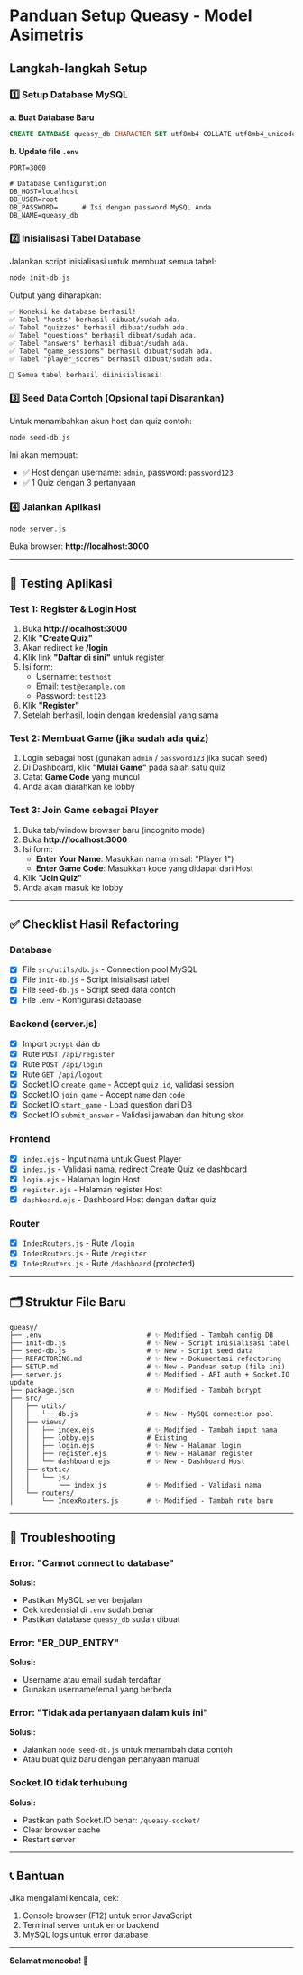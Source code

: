 # Panduan Setup Queasy - Model Asimetris

## Langkah-langkah Setup

### 1️⃣ Setup Database MySQL

**a. Buat Database Baru**
```sql
CREATE DATABASE queasy_db CHARACTER SET utf8mb4 COLLATE utf8mb4_unicode_ci;
```

**b. Update file `.env`**
```env
PORT=3000

# Database Configuration
DB_HOST=localhost
DB_USER=root
DB_PASSWORD=      # Isi dengan password MySQL Anda
DB_NAME=queasy_db
```

### 2️⃣ Inisialisasi Tabel Database

Jalankan script inisialisasi untuk membuat semua tabel:

```bash
node init-db.js
```

Output yang diharapkan:
```
✅ Koneksi ke database berhasil!
✅ Tabel "hosts" berhasil dibuat/sudah ada.
✅ Tabel "quizzes" berhasil dibuat/sudah ada.
✅ Tabel "questions" berhasil dibuat/sudah ada.
✅ Tabel "answers" berhasil dibuat/sudah ada.
✅ Tabel "game_sessions" berhasil dibuat/sudah ada.
✅ Tabel "player_scores" berhasil dibuat/sudah ada.

🎉 Semua tabel berhasil diinisialisasi!
```

### 3️⃣ Seed Data Contoh (Opsional tapi Disarankan)

Untuk menambahkan akun host dan quiz contoh:

```bash
node seed-db.js
```

Ini akan membuat:
- ✅ Host dengan username: `admin`, password: `password123`
- ✅ 1 Quiz dengan 3 pertanyaan

### 4️⃣ Jalankan Aplikasi

```bash
node server.js
```

Buka browser: **http://localhost:3000**

---

## 🧪 Testing Aplikasi

### Test 1: Register & Login Host

1. Buka **http://localhost:3000**
2. Klik **"Create Quiz"**
3. Akan redirect ke **/login**
4. Klik link **"Daftar di sini"** untuk register
5. Isi form:
   - Username: `testhost`
   - Email: `test@example.com`
   - Password: `test123`
6. Klik **"Register"**
7. Setelah berhasil, login dengan kredensial yang sama

### Test 2: Membuat Game (jika sudah ada quiz)

1. Login sebagai host (gunakan `admin` / `password123` jika sudah seed)
2. Di Dashboard, klik **"Mulai Game"** pada salah satu quiz
3. Catat **Game Code** yang muncul
4. Anda akan diarahkan ke lobby

### Test 3: Join Game sebagai Player

1. Buka tab/window browser baru (incognito mode)
2. Buka **http://localhost:3000**
3. Isi form:
   - **Enter Your Name**: Masukkan nama (misal: "Player 1")
   - **Enter Game Code**: Masukkan kode yang didapat dari Host
4. Klik **"Join Quiz"**
5. Anda akan masuk ke lobby

---

## ✅ Checklist Hasil Refactoring

### Database
- [x] File `src/utils/db.js` - Connection pool MySQL
- [x] File `init-db.js` - Script inisialisasi tabel
- [x] File `seed-db.js` - Script seed data contoh
- [x] File `.env` - Konfigurasi database

### Backend (server.js)
- [x] Import `bcrypt` dan `db`
- [x] Rute `POST /api/register`
- [x] Rute `POST /api/login`
- [x] Rute `GET /api/logout`
- [x] Socket.IO `create_game` - Accept `quiz_id`, validasi session
- [x] Socket.IO `join_game` - Accept `name` dan `code`
- [x] Socket.IO `start_game` - Load question dari DB
- [x] Socket.IO `submit_answer` - Validasi jawaban dan hitung skor

### Frontend
- [x] `index.ejs` - Input nama untuk Guest Player
- [x] `index.js` - Validasi nama, redirect Create Quiz ke dashboard
- [x] `login.ejs` - Halaman login Host
- [x] `register.ejs` - Halaman register Host
- [x] `dashboard.ejs` - Dashboard Host dengan daftar quiz

### Router
- [x] `IndexRouters.js` - Rute `/login`
- [x] `IndexRouters.js` - Rute `/register`
- [x] `IndexRouters.js` - Rute `/dashboard` (protected)

---

## 🗂️ Struktur File Baru

```
queasy/
├── .env                          # ✨ Modified - Tambah config DB
├── init-db.js                    # ✨ New - Script inisialisasi tabel
├── seed-db.js                    # ✨ New - Script seed data
├── REFACTORING.md                # ✨ New - Dokumentasi refactoring
├── SETUP.md                      # ✨ New - Panduan setup (file ini)
├── server.js                     # ✨ Modified - API auth + Socket.IO update
├── package.json                  # ✨ Modified - Tambah bcrypt
├── src/
│   ├── utils/
│   │   └── db.js                 # ✨ New - MySQL connection pool
│   ├── views/
│   │   ├── index.ejs             # ✨ Modified - Tambah input nama
│   │   ├── lobby.ejs             # Existing
│   │   ├── login.ejs             # ✨ New - Halaman login
│   │   ├── register.ejs          # ✨ New - Halaman register
│   │   └── dashboard.ejs         # ✨ New - Dashboard Host
│   ├── static/
│   │   └── js/
│   │       └── index.js          # ✨ Modified - Validasi nama
│   └── routers/
│       └── IndexRouters.js       # ✨ Modified - Tambah rute baru
```

---

## 🐛 Troubleshooting

### Error: "Cannot connect to database"
**Solusi:**
- Pastikan MySQL server berjalan
- Cek kredensial di `.env` sudah benar
- Pastikan database `queasy_db` sudah dibuat

### Error: "ER_DUP_ENTRY"
**Solusi:**
- Username atau email sudah terdaftar
- Gunakan username/email yang berbeda

### Error: "Tidak ada pertanyaan dalam kuis ini"
**Solusi:**
- Jalankan `node seed-db.js` untuk menambah data contoh
- Atau buat quiz baru dengan pertanyaan manual

### Socket.IO tidak terhubung
**Solusi:**
- Pastikan path Socket.IO benar: `/queasy-socket/`
- Clear browser cache
- Restart server

---

## 📞 Bantuan

Jika mengalami kendala, cek:
1. Console browser (F12) untuk error JavaScript
2. Terminal server untuk error backend
3. MySQL logs untuk error database

---

**Selamat mencoba! 🎉**
